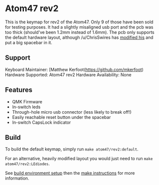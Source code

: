 # Atom47 rev2

This is the keymap for rev2 of the Atom47. Only 9 of those have been sold for testing purposes. It had a slightly misaligned usb port and the pcb was too thick (should've been 1.2mm instead of 1.6mm). The pcb only supports the default hardware layout, although /u/ChrisSwires has [modified his](https://www.reddit.com/r/MechanicalKeyboards/comments/7n2dua/not_your_average_core_with_honeywell/) and put a big spacebar in it.

## Support
Keyboard Maintainer: [Matthew Kerfoot(https://github.com/mkerfoot)
Hardware Supported: Atom47 rev2
Hardware Availability: None


## Features
- QMK Firmware
- In-switch leds
- Through-hole micro usb connector (less likely to break off!)
- Easily reachable reset button under the spacebar
- In-switch CapsLock indicator

## Build
To build the default keymap, simply run `make atom47/rev2:default`.

For an alternative, heavily modified layout you would just need to run `make atom47/rev2:LEdiodes`.

See [build environment setup](https://docs.qmk.fm/build_environment_setup.html) then the [make instructions](https://docs.qmk.fm/make_instructions.html) for more information.
